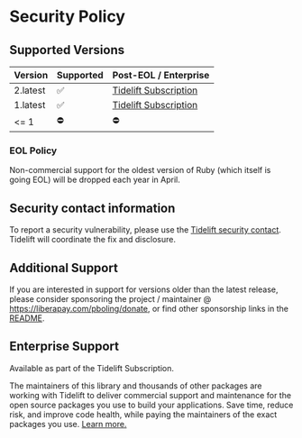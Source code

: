 # Security Policy

## Supported Versions

| Version  | Supported | Post-EOL / Enterprise                 |
|----------|-----------|---------------------------------------|
| 2.latest | ✅         | [Tidelift Subscription][tidelift-ref] |
| 1.latest | ✅         | [Tidelift Subscription][tidelift-ref] |
| <= 1     | ⛔         | ⛔                                     |

### EOL Policy

Non-commercial support for the oldest version of Ruby (which itself is going EOL) will be dropped each year in April.

## Security contact information

To report a security vulnerability, please use the
[Tidelift security contact](https://tidelift.com/security).
Tidelift will coordinate the fix and disclosure.

## Additional Support

If you are interested in support for versions older than the latest release,
please consider sponsoring the project / maintainer @ https://liberapay.com/pboling/donate,
or find other sponsorship links in the [README].

[README]: README.md

## Enterprise Support

Available as part of the Tidelift Subscription.

The maintainers of this library and thousands of other packages are working with Tidelift to deliver commercial support and maintenance for the open source packages you use to build your applications. Save time, reduce risk, and improve code health, while paying the maintainers of the exact packages you use. [Learn more.][tidelift-ref]

[tidelift-ref]: https://tidelift.com/subscription/pkg/rubygems-oauth2?utm_source=rubygems-oauth2&utm_medium=referral&utm_campaign=enterprise&utm_term=repo
